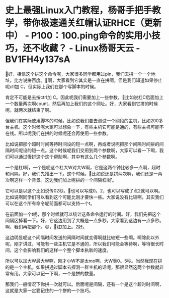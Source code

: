 # 史上最强Linux入门教程，杨哥手把手教学，带你极速通关红帽认证RHCE（更新中） - P100：100.ping命令的实用小技巧，还不收藏？ - Linux杨哥天云 - BV1FH4y137sA

🎼好，相信这个拼这个命令呢，大家很多同学都用过pin，我们去拼一个一个地址，比方说拼百度。🎼啊，大家看到它其实是一直在拼啊，但是我们知道如果停止呢ctl加 C，但实际上我们在那个写脚本的时候。

肯定不可能是去按ctrl加 C。因此呢我们需要加上一些参数。🎼比如说杠C后面加上一个数量两次啊count，然后再加上我们的这个网址。好，大家看到它拼的时候呢，就两次就结束了啊。

但我们在实际使用脚本的时候，比如说我们要去测试一个网段的主机，比如200多台主机。这个时候呢大家可以想象一下，有些主机它可能是通的，有些主机可能不在线。所以呢我们在拼的时候呢还会再使用一些参数。

比如说把那个超时时间等待时间设的短一点啊，再或者说呢把那个间隔时间拼的间隔时间呢设的短一点。这个时候呢我们交用到两个参数啊，大家可以看一下啊，我们可以通过慢拼这个这个帮助啊，其中有这么几个参数啊。

一个是杠I啊，一个是呢这个杠大W对大W啊，它是这两个钟比较多一点啊，超时和间隔。好，我们先推出一下。这个时候。🎼比如说还是拼两次啊，我们还是一两次啊这样一个背景。这边我们加上呢拼的一个间隔杠I好。

它可以是以这个比如说传02秒。🎼也可以写成0。2，也可以写成了点2就可以啊。比如说啊同学们可以看到这个可能比刚才要快一些。大家说没有比较啊，其实我们可以在这个所有命令呢前面都可以支持一个t。

在前面加一个t呢，那个时候就可以统计这条命令运行的时间。好，我们先把这个间隔区掉看一下。好，它这边用到了大概是一点多秒。大家看到这边有一点多秒。啊，我们再把那个。😊，🎼杠I加上。2好。

这边明显呢这个间隔时间发送的间隔时间就变得啊就比较短一些啊。啊除此以外呢，刚才讲过，可能有一些主机它是不通的，所以我们可能会等待啊，等待很长时间，这个会影响我们的这样一个整个脚本执新的速度。

所以可以加大W最大W啊，刚才小W不是太mo啊，大W表0。5秒。当然我现在拼的是一个主机。如果拼通过脚本去探测一群主机的话呢，那很显然这两个参数就非常有用。大家可以记一下啊，一个是拼的数量。

那我们一般情况下你拼一次就可以。后面呢是间隔，还有一个是这个超时时间啊，这就是大家一定要记住的一个拼的一个技巧。

